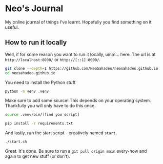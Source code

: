 # Neo's Journal

My online journal of things I've learnt.
Hopefully you find something on it useful.

## How to run it locally

Well, if for some reason you want to run it
locally, umm... here. The url is at `http://localhost:8000/`
or `http://[::1]:8000/`.

```bash
git clone --depth=1 https://github.com/NeoSahadeo/neosahadeo.github.io
cd neosahadeo.github.io
```

You need to install the Python stuff.

```bash
python -m venv .venv
```

Make sure to add some source! This depends
on your operating system. Thankfully you
will only have to do this once.

```bash
source .venv/bin/[find you script]
```

```bash
pip install -r requirements.txt
```

And lastly, run the start script - creatively
named `start`.

```bash
./start.sh
```

Great. It's done. Be sure to run a `git pull origin main`
every-now and again to get new stuff (or don't).
